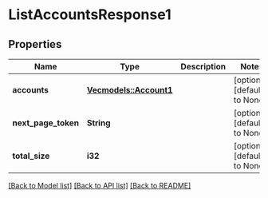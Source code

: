 # ListAccountsResponse1

## Properties
Name | Type | Description | Notes
------------ | ------------- | ------------- | -------------
**accounts** | [**Vec<models::Account1>**](Account1.md) |  | [optional] [default to None]
**next_page_token** | **String** |  | [optional] [default to None]
**total_size** | **i32** |  | [optional] [default to None]

[[Back to Model list]](../README.md#documentation-for-models) [[Back to API list]](../README.md#documentation-for-api-endpoints) [[Back to README]](../README.md)



